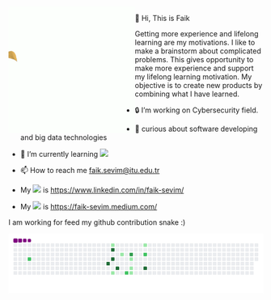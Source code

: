    <img align="left" src="https://github.com/abrekcoin/Actions/blob/main/slangt.gif" alt="My Image">                                              

👋 Hi,  This is Faik 



Getting more experience and lifelong learning are my motivations. I like to make a brainstorm about complicated problems. This gives opportunity to make more experience and support my lifelong learning motivation. My objective is to create new products by combining what I have learned.

- 🔒 I’m working on Cybersecurity field.

-  👀 curious about software developing and big data technologies

- 🌱 I’m currently learning <img src="https://img.shields.io/badge/Go-00ADD8?style=for-the-badge&logo=go&logoColor=white" />

- 📫 How to reach me faik.sevim@itu.edu.tr

- My <img src="https://img.shields.io/badge/LinkedIn-0077B5?style=for-the-badge&logo=linkedin&logoColor=white" /> is https://www.linkedin.com/in/faik-sevim/

- My <img src="https://img.shields.io/badge/Medium-12100E?style=for-the-badge&logo=medium&logoColor=white" /> is https://faik-sevim.medium.com/

I am working for feed my github contribution snake :)

![snake gif](https://github.com/abrekcoin/Actions/blob/output/github-contribution-grid-snake.gif?raw=true)
